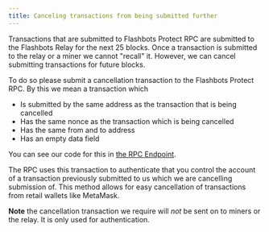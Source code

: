 ```yaml
---
title: Canceling transactions from being submitted further
---
```


Transactions that are submitted to Flashbots Protect RPC are submitted to the Flashbots Relay for the next 25 blocks. Once a transaction is submitted to the relay or a miner we cannot "recall" it. However, we can cancel submitting transactions for future blocks. 

To do so please submit a cancellation transaction to the Flashbots Protect RPC. By this we mean a transaction which
- Is submitted by the same address as the transaction that is being cancelled
- Has the same nonce as the transaction which is being cancelled
- Has the same from and to address
- Has an empty data field

You can see our code for this in [the RPC Endpoint](https://github.com/flashbots/rpc-endpoint/blob/bf986c7f105182855d52e2f73b932d12ecc4f8b5/server/request.go#L235). 

The RPC uses this transaction to authenticate that you control the account of a transaction previously submitted to us which we are cancelling submission of. This method allows for easy cancellation of transactions from retail wallets like MetaMask.

**Note** the cancellation transaction we require will *not* be sent on to miners or the relay. It is only used for authentication.